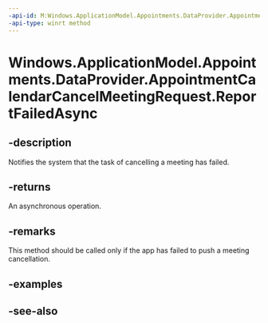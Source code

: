 ----api-id: M:Windows.ApplicationModel.Appointments.DataProvider.AppointmentCalendarCancelMeetingRequest.ReportFailedAsync
-api-type: winrt method
---<!-- Method syntaxpublic Windows.Foundation.IAsyncAction ReportFailedAsync()--># Windows.ApplicationModel.Appointments.DataProvider.AppointmentCalendarCancelMeetingRequest.ReportFailedAsync## -descriptionNotifies the system that the task of cancelling a meeting has failed.## -returnsAn asynchronous operation.## -remarksThis method should be called only if the app has failed to push a meeting cancellation.## -examples## -see-also